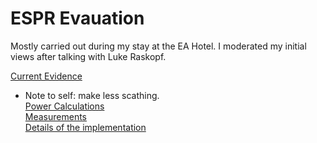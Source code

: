 # ESPR Evauation

Mostly carried out during my stay at the EA Hotel. I moderated my initial views after talking with Luke Raskopf.

[Current Evidence](https://nunosempere.github.io/ESPR-Evaluation/1-Current-Evidence.html) 
- Note to self: make less scathing.  
[Power Calculations](https://nunosempere.github.io/ESPR-Evaluation/3-Power-Calculations.html)  
[Measurements](https://nunosempere.github.io/ESPR-Evaluation/4-Measurements.html)  
[Details of the implementation](https://nunosempere.github.io/ESPR-Evaluation/5-Implementation.html)  

